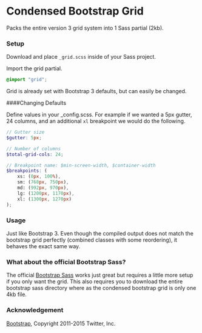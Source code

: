 # Condensed Bootstrap Grid

Packs the entire version 3 grid system into 1 Sass partial (2kb).

### Setup

Download and place `_grid.scss` inside of your Sass project.

Import the grid partial.

```scss
@import "grid";
```

Grid is already set with Bootstrap 3 defaults, but can easily be changed.

####Changing Defaults

Define values in your _config.scss.
For example if we wanted a 5px gutter, 24 columns, and an additional `xl` breakpoint we would do the following.

```scss
// Gutter size
$gutter: 5px;

// Number of columns
$total-grid-cols: 24;

// Breakpoint name: $min-screen-width, $container-width
$breakpoints: (
	xs: (0px, 100%),
	sm: (768px, 750px),
	md: (992px, 970px),
	lg: (1200px, 1170px),
	xl: (1300px, 1270px)
);
```

### Usage

Just like Bootstrap 3. Even though the compiled output does not match the bootstrap grid perfectly (combined classes with some reordering), it behaves the exact same way.

### What about the official Bootstrap Sass?

The official [Bootstrap Sass](https://github.com/twbs/bootstrap-sass) works just great but requires a little more setup if you only want the grid. This also requires you to download the entire bootstrap sass directory where as the condensed bootstrap grid is only one 4kb file.

### Acknowledgement

[Bootstrap](http://getbootstrap.com/), Copyright 2011-2015 Twitter, Inc.
